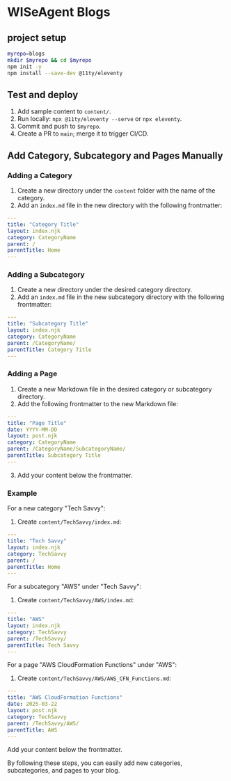 # WISeAgent Blogs

## project setup

```bash
myrepo=blogs
mkdir $myrepo && cd $myrepo
npm init -y
npm install --save-dev @11ty/eleventy
```

## Test and deploy
1. Add sample content to `content/`.
2. Run locally: `npx @11ty/eleventy --serve` or `npx eleventy`.
3. Commit and push to `$myrepo`.
4. Create a PR to `main`; merge it to trigger CI/CD.

## Add Category, Subcategory and Pages Manually

### Adding a Category

1. Create a new directory under the `content` folder with the name of the category.
2. Add an `index.md` file in the new directory with the following frontmatter:

```yaml
---
title: "Category Title"
layout: index.njk
category: CategoryName
parent: /
parentTitle: Home
---
```

### Adding a Subcategory

1. Create a new directory under the desired category directory.
2. Add an `index.md` file in the new subcategory directory with the following frontmatter:

```yaml
---
title: "Subcategory Title"
layout: index.njk
category: CategoryName
parent: /CategoryName/
parentTitle: Category Title
---
```

### Adding a Page

1. Create a new Markdown file in the desired category or subcategory directory.
2. Add the following frontmatter to the new Markdown file:

```yaml
---
title: "Page Title"
date: YYYY-MM-DD
layout: post.njk
category: CategoryName
parent: /CategoryName/SubcategoryName/
parentTitle: Subcategory Title
---
```

3. Add your content below the frontmatter.

### Example

For a new category "Tech Savvy":

1. Create `content/TechSavvy/index.md`:

```yaml
---
title: "Tech Savvy"
layout: index.njk
category: TechSavvy
parent: /
parentTitle: Home
---
```

For a subcategory "AWS" under "Tech Savvy":

1. Create `content/TechSavvy/AWS/index.md`:

```yaml
---
title: "AWS"
layout: index.njk
category: TechSavvy
parent: /TechSavvy/
parentTitle: Tech Savvy
---
```

For a page "AWS CloudFormation Functions" under "AWS":

1. Create `content/TechSavvy/AWS/AWS_CFN_Functions.md`:

```yaml
---
title: "AWS CloudFormation Functions"
date: 2025-03-22
layout: post.njk
category: TechSavvy
parent: /TechSavvy/AWS/
parentTitle: AWS
---
```

Add your content below the frontmatter.

By following these steps, you can easily add new categories, subcategories, and pages to your blog.